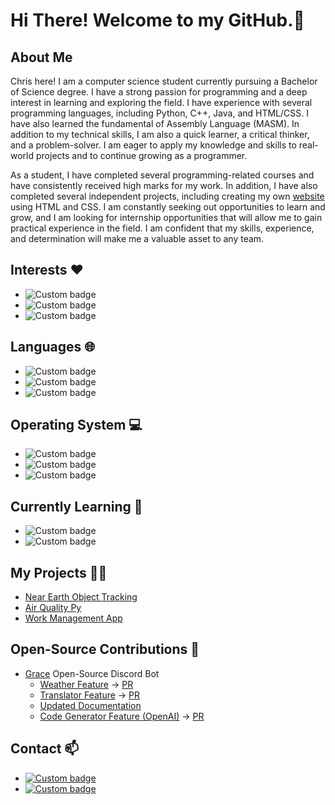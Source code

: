 # Hi There! Welcome to my GitHub.👋

## About Me
Chris here! I am a computer science student currently pursuing a Bachelor of Science degree. I have a strong passion for programming and a deep interest in learning and exploring the field. I have experience with several programming languages, including Python, C++, Java, and HTML/CSS. I have also learned the fundamental of Assembly Language (MASM). In addition to my technical skills, I am also a quick learner, a critical thinker, and a problem-solver. I am eager to apply my knowledge and skills to real-world projects and to continue growing as a programmer.

As a student, I have completed several programming-related courses and have consistently received high marks for my work. In addition, I have also completed several independent projects, including creating my own [website](https://chrisdedman.github.io) using HTML and CSS. I am constantly seeking out opportunities to learn and grow, and I am looking for internship opportunities that will allow me to gain practical experience in the field. I am confident that my skills, experience, and determination will make me a valuable asset to any team.
  
## Interests ❤️
* ![Custom badge](https://img.shields.io/badge/-Software%20Engineering-purple)
* ![Custom badge](https://img.shields.io/badge/-Embedded%20System-purple)
* ![Custom badge](https://img.shields.io/badge/-Back%20End-purple)

## Languages 🌐
* ![Custom badge](https://img.shields.io/badge/-Python-darkblue)
* ![Custom badge](https://img.shields.io/badge/-C++-darkblue)
* ![Custom badge](https://img.shields.io/badge/-Java-darkblue)

## Operating System 💻
* ![Custom badge](https://img.shields.io/badge/-MacOS-grey)
* ![Custom badge](https://img.shields.io/badge/-Linux-grey)
* ![Custom badge](https://img.shields.io/badge/-Windows-grey)

## Currently Learning 📖
* ![Custom badge](https://img.shields.io/badge/-Golang-darkred)
* ![Custom badge](https://img.shields.io/badge/-Elixir-darkred)

## My Projects 👨‍💻
* [Near Earth Object Tracking](https://github.com/chrisdedman/Near_Earth_Object)
* [Air Quality Py](https://github.com/chrisdedman/air_quality)
* [Work Management App](https://github.com/chrisdedman/work_management)

## Open-Source Contributions 🧰
* [Grace](https://github.com/Code-Society-Lab/grace) Open-Source Discord Bot
    * [Weather Feature](https://github.com/Code-Society-Lab/grace/blob/main/bot/extensions/weather_cog.py) -> [PR](https://github.com/Code-Society-Lab/grace/pull/51)
    * [Translator Feature](https://github.com/Code-Society-Lab/grace/blob/main/bot/extensions/translator_cog.py) -> [PR](https://github.com/Code-Society-Lab/grace/pull/81)
    * [Updated Documentation](https://github.com/Code-Society-Lab/grace/pull/88)
    * [Code Generator Feature (OpenAI)](https://github.com/Code-Society-Lab/grace/blob/main/bot/extensions/code_generator_cog.py) -> [PR](https://github.com/Code-Society-Lab/grace/pull/89)

## Contact 📫
* [![Custom badge](https://img.shields.io/badge/-Twitter-darkred)](https://twitter.com/DedmanRollet)
* [![Custom badge](https://img.shields.io/badge/-Blog-darkred)](https://chrisdedman.github.io)
